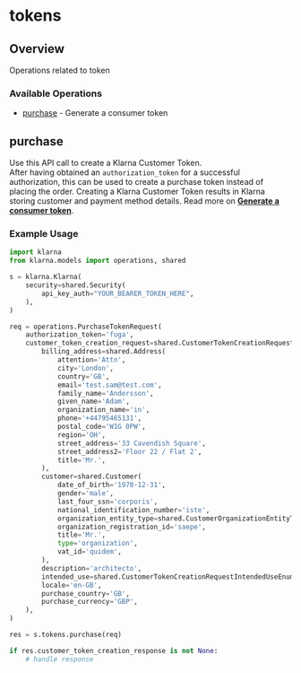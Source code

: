 # tokens

## Overview

Operations related to token

### Available Operations

* [purchase](#purchase) - Generate a consumer token

## purchase

Use this API call to create a Klarna Customer Token.<br/>After having obtained an `authorization_token` for a successful authorization, this can be used to create a purchase token instead of placing the order. Creating a Klarna Customer Token results in Klarna storing customer and payment method details.
Read more on **[Generate a consumer token](https://docs.klarna.com/klarna-payments/in-depth-knowledge/customer-token/)**.

### Example Usage

```python
import klarna
from klarna.models import operations, shared

s = klarna.Klarna(
    security=shared.Security(
        api_key_auth="YOUR_BEARER_TOKEN_HERE",
    ),
)

req = operations.PurchaseTokenRequest(
    authorization_token='fuga',
    customer_token_creation_request=shared.CustomerTokenCreationRequest(
        billing_address=shared.Address(
            attention='Attn',
            city='London',
            country='GB',
            email='test.sam@test.com',
            family_name='Andersson',
            given_name='Adam',
            organization_name='in',
            phone='+44795465131',
            postal_code='W1G 0PW',
            region='OH',
            street_address='33 Cavendish Square',
            street_address2='Floor 22 / Flat 2',
            title='Mr.',
        ),
        customer=shared.Customer(
            date_of_birth='1978-12-31',
            gender='male',
            last_four_ssn='corporis',
            national_identification_number='iste',
            organization_entity_type=shared.CustomerOrganizationEntityTypeEnum.LIMITED_PARTNERSHIP,
            organization_registration_id='saepe',
            title='Mr.',
            type='organization',
            vat_id='quidem',
        ),
        description='architecto',
        intended_use=shared.CustomerTokenCreationRequestIntendedUseEnum.SUBSCRIPTION,
        locale='en-GB',
        purchase_country='GB',
        purchase_currency='GBP',
    ),
)

res = s.tokens.purchase(req)

if res.customer_token_creation_response is not None:
    # handle response
```
